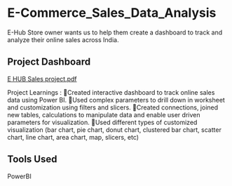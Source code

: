 # E-Commerce_Sales_Data_Analysis

E-Hub Store owner wants us to help them create a dashboard to track and analyze their online sales across India.

## Project Dashboard

[E HUB Sales project.pdf](https://github.com/Sreeraj28kr/E-Commerce_Sales_Data_Analysis/files/13944918/E.HUB.Sales.project.pdf)


Project Learnings : 
📌Created interactive dashboard to track online sales data using Power BI.
📌Used complex parameters to drill down in worksheet and customization using filters and slicers.
📌Created connections, joined new tables, calculations to manipulate data and enable user driven parameters for visualization.
📌Used different types of customized visualization (bar chart, pie chart, donut chart, clustered bar chart, scatter chart, line chart, area chart, map, slicers, etc)

## Tools Used
PowerBI
